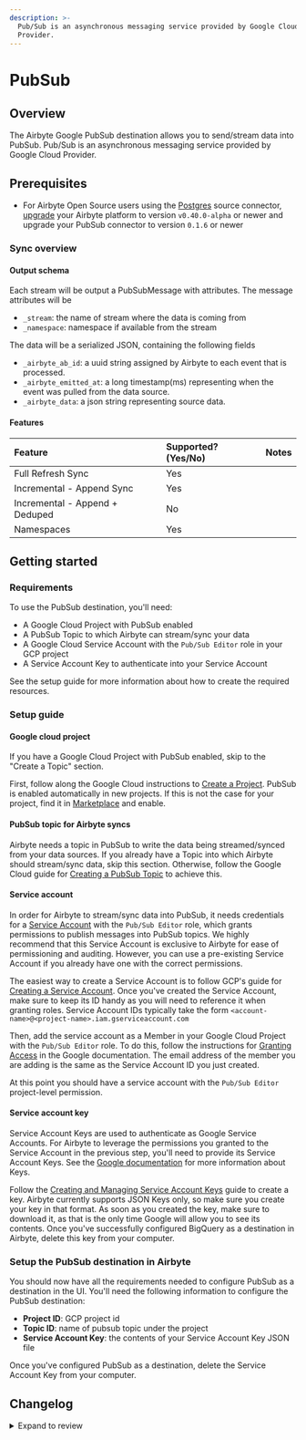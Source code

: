 ```yaml
---
description: >-
  Pub/Sub is an asynchronous messaging service provided by Google Cloud
  Provider.
---
```


# PubSub

## Overview

The Airbyte Google PubSub destination allows you to send/stream data into PubSub. Pub/Sub is an asynchronous messaging service provided by Google Cloud Provider.

## Prerequisites

- For Airbyte Open Source users using the [Postgres](https://docs.airbyte.com/integrations/sources/postgres) source connector, [upgrade](https://docs.airbyte.com/operator-guides/upgrading-airbyte/) your Airbyte platform to version `v0.40.0-alpha` or newer and upgrade your PubSub connector to version `0.1.6` or newer

### Sync overview

#### Output schema

Each stream will be output a PubSubMessage with attributes. The message attributes will be

- `_stream`: the name of stream where the data is coming from
- `_namespace`: namespace if available from the stream

The data will be a serialized JSON, containing the following fields

- `_airbyte_ab_id`: a uuid string assigned by Airbyte to each event that is processed.
- `_airbyte_emitted_at`: a long timestamp\(ms\) representing when the event was pulled from the data source.
- `_airbyte_data`: a json string representing source data.

#### Features

| Feature                        | Supported?\(Yes/No\) | Notes |
| :----------------------------- | :------------------- | :---- |
| Full Refresh Sync              | Yes                  |       |
| Incremental - Append Sync      | Yes                  |       |
| Incremental - Append + Deduped | No                   |       |
| Namespaces                     | Yes                  |       |

## Getting started

### Requirements

To use the PubSub destination, you'll need:

- A Google Cloud Project with PubSub enabled
- A PubSub Topic to which Airbyte can stream/sync your data
- A Google Cloud Service Account with the `Pub/Sub Editor` role in your GCP project
- A Service Account Key to authenticate into your Service Account

See the setup guide for more information about how to create the required resources.

### Setup guide

#### Google cloud project

If you have a Google Cloud Project with PubSub enabled, skip to the "Create a Topic" section.

First, follow along the Google Cloud instructions to [Create a Project](https://cloud.google.com/resource-manager/docs/creating-managing-projects#before_you_begin). PubSub is enabled automatically in new projects. If this is not the case for your project, find it in [Marketplace](https://console.cloud.google.com/marketplace/product/google/pubsub.googleapis.com) and enable.

#### PubSub topic for Airbyte syncs

Airbyte needs a topic in PubSub to write the data being streamed/synced from your data sources. If you already have a Topic into which Airbyte should stream/sync data, skip this section. Otherwise, follow the Google Cloud guide for [Creating a PubSub Topic](https://cloud.google.com/pubsub/docs/admin#creating_a_topic) to achieve this.

#### Service account

In order for Airbyte to stream/sync data into PubSub, it needs credentials for a [Service Account](https://cloud.google.com/iam/docs/service-accounts) with the `Pub/Sub Editor` role, which grants permissions to publish messages into PubSub topics. We highly recommend that this Service Account is exclusive to Airbyte for ease of permissioning and auditing. However, you can use a pre-existing Service Account if you already have one with the correct permissions.

The easiest way to create a Service Account is to follow GCP's guide for [Creating a Service Account](https://cloud.google.com/iam/docs/creating-managing-service-accounts). Once you've created the Service Account, make sure to keep its ID handy as you will need to reference it when granting roles. Service Account IDs typically take the form `<account-name>@<project-name>.iam.gserviceaccount.com`

Then, add the service account as a Member in your Google Cloud Project with the `Pub/Sub Editor` role. To do this, follow the instructions for [Granting Access](https://cloud.google.com/iam/docs/granting-changing-revoking-access#granting-console) in the Google documentation. The email address of the member you are adding is the same as the Service Account ID you just created.

At this point you should have a service account with the `Pub/Sub Editor` project-level permission.

#### Service account key

Service Account Keys are used to authenticate as Google Service Accounts. For Airbyte to leverage the permissions you granted to the Service Account in the previous step, you'll need to provide its Service Account Keys. See the [Google documentation](https://cloud.google.com/iam/docs/service-accounts#service_account_keys) for more information about Keys.

Follow the [Creating and Managing Service Account Keys](https://cloud.google.com/iam/docs/creating-managing-service-account-keys) guide to create a key. Airbyte currently supports JSON Keys only, so make sure you create your key in that format. As soon as you created the key, make sure to download it, as that is the only time Google will allow you to see its contents. Once you've successfully configured BigQuery as a destination in Airbyte, delete this key from your computer.

### Setup the PubSub destination in Airbyte

You should now have all the requirements needed to configure PubSub as a destination in the UI. You'll need the following information to configure the PubSub destination:

- **Project ID**: GCP project id
- **Topic ID**: name of pubsub topic under the project
- **Service Account Key**: the contents of your Service Account Key JSON file

Once you've configured PubSub as a destination, delete the Service Account Key from your computer.

## Changelog

<details>
  <summary>Expand to review</summary>

| Version | Date              | Pull Request                                             | Subject                                                    |
| :------ | :---------------- | :------------------------------------------------------- | :--------------------------------------------------------- |
| 0.2.1 | 2024-12-18 | [49878](https://github.com/airbytehq/airbyte/pull/49878) | Use a base image: airbyte/java-connector-base:1.0.0 |
| 0.2.0   | August 16, 2022   | [15705](https://github.com/airbytehq/airbyte/pull/15705) | Add configuration for Batching and Ordering                |
| 0.1.5   | 2022-06-17        | [13864](https://github.com/airbytehq/airbyte/pull/13864) | Updated stacktrace format for any trace message errors     |
| 0.1.4   | February 21, 2022 | [\#9819](https://github.com/airbytehq/airbyte/pull/9819) | Upgrade version of google-cloud-pubsub                     |
| 0.1.3   | 2022-02-14        | [10256](https://github.com/airbytehq/airbyte/pull/10256) | (unpublished) Add `-XX:+ExitOnOutOfMemoryError` JVM option |
| 0.1.2   | December 29, 2021 | [\#9183](https://github.com/airbytehq/airbyte/pull/9183) | Update connector fields title/description                  |
| 0.1.1   | August 13, 2021   | [\#4699](https://github.com/airbytehq/airbyte/pull/4699) | Added json config validator                                |
| 0.1.0   | June 24, 2021     | [\#4339](https://github.com/airbytehq/airbyte/pull/4339) | Initial release                                            |

</details>
